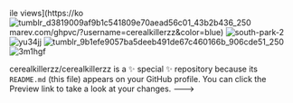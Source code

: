 
ile views](https://ko![tumblr_d3819009af9b1c541809e70aead56c01_43b2b436_250](https://github.com/user-attachments/assets/86edcd07-b941-4f8d-87ee-e5429707e8a7)
marev.com/ghpvc/?username=cerealkillerzz&color=blue)
![south-park-2](https://github.com/user-attachments/assets/8d524e7e-360c-428a-ad9c-4c6b6616e058)
![yu34jj](https://github.com/user-attachments/assets/9d7d486b-3449-43f3-aa36-bda7d573e50d)
![tumblr_9b1efe9057ba5deeb491de67c460166b_906cde51_250](https://github.com/user-attachments/assets/35780602-f2b4-4091-a925-bd0ce200d65c)
![3m1hgf](https://github.com/user-attachments/assets/072a28cb-db83-4d99-91ab-e812ef682a7b)



cerealkillerzz/cerealkillerzz is a ✨ special ✨ repository because its `README.md` (this file) appears on your GitHub profile.
You can click the Preview link to take a look at your changes.
--->
